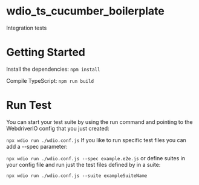 # wdio_ts_cucumber_boilerplate
Integration tests

# Getting Started
Install the dependencies:
`npm install`

Compile TypeScript:
`npm run build`

# Run Test
You can start your test suite by using the run command and pointing to the WebdriverIO config that you just created:

`npx wdio run ./wdio.conf.js`
If you like to run specific test files you can add a --spec parameter:

`npx wdio run ./wdio.conf.js --spec example.e2e.js`
or define suites in your config file and run just the test files defined by in a suite:

`npx wdio run ./wdio.conf.js --suite exampleSuiteName`